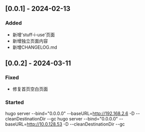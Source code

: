 ## [0.0.1] - 2024-02-13

### Added

- 新增'stuff-i-use'页面
- 新增独立页面内容
- 新增CHANGELOG.md

## [0.0.2] - 2024-03-11

### Fixed

- 修复首页空白页面

### Started
hugo server --bind="0.0.0.0" --baseURL=http://192.168.2.6 -D --cleanDestinationDir --gc
hugo server --bind="0.0.0.0" --baseURL=http://10.0.128.53 -D --cleanDestinationDir --gc